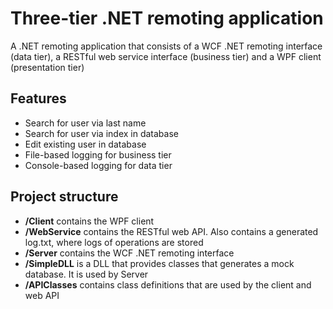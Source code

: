 # Three-tier .NET remoting application
A .NET remoting application that consists of a WCF .NET remoting interface (data tier), a RESTful web service interface (business tier) and a WPF client (presentation tier)

## Features
- Search for user via last name
- Search for user via index in database
- Edit existing user in database
- File-based logging for business tier
- Console-based logging for data tier

## Project structure
- **/Client** contains the WPF client
- **/WebService** contains the RESTful web API. Also contains a generated log.txt, where logs of operations are stored
- **/Server** contains the WCF .NET remoting interface
- **/SimpleDLL** is a DLL that provides classes that generates a mock database. It is used by Server
- **/APIClasses** contains class definitions that are used by the client and web API
